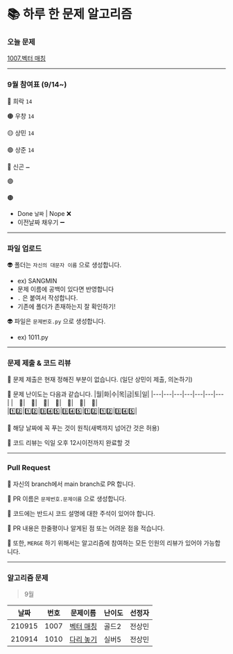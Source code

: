 # 📚 하루 한 문제 알고리즘
### 오늘 문제
[1007.벡터 매칭](https://www.acmicpc.net/problem/1007)

---
### 9월 참여표 (9/14~)
🔴 희락 `14`

🟠 우창 `14`

🟡 상민 `14`

🟢 상준 `14`

🔵 신곤 `➖`

🟣 

🟤  

* Done `날짜` | Nope ❌
* 이전날짜 채우기 ➖

---
### 파일 업로드
👽 폴더는 `자신의 대문자 이름` 으로 생성합니다.
* ex) SANGMIN
* 문제 이름에 공백이 있다면 반영합니다
* `.` 은 붙여서 작성합니다.
* 기존에 폴더가 존재하는지 잘 확인하기!

👽 파일은 `문제번호.py` 으로 생성합니다.
* ex) 1011.py 

---
### 문제 제출 & 코드 리뷰
👻 문제 제출은 현재 정해진 부분이 없습니다. (일단 상민이 제출, 의논하기)

👻 문제 난이도는 다음과 같습니다.
|월|화|수|목|금|토|일|
|---|---|---|---|---|---|---|
|　🥇|　🥈|　🥇|　🥈|　🥇|　🥈|　🥇|
|1️⃣2️⃣|1️⃣2️⃣|3️⃣4️⃣5️⃣|3️⃣4️⃣5️⃣|1️⃣2️⃣|1️⃣2️⃣|3️⃣4️⃣5️⃣|


👻 해당 날짜에 꼭 푸는 것이 원칙(새벽까지 넘어간 것은 허용)

👻 코드 리뷰는 익일 오후 12시이전까지 완료할 것

---
### Pull Request
🤖 자신의 branch에서 main branch로 PR 합니다.

🤖 PR 이름은 `문제번호.문제이름` 으로 생성합니다.  

🤖 코드에는 반드시 코드 설명에 대한 주석이 있어야 합니다.

🤖 PR 내용은 한줄평이나 알게된 점 또는 어려운 점을 적습니다.

🤖 또한, `MERGE` 하기 위해서는 알고리즘에 참여하는 모든 인원의 리뷰가 있어야 가능합니다.

---
### 알고리즘 문제
> 9월

|날짜|번호|문제이름|난이도|선정자|
|------|---|---|---|---|
|210915|1007|[벡터 매칭](https://www.acmicpc.net/problem/1007)|골드2|전상민|
|210914|1010|[다리 놓기](https://www.acmicpc.net/problem/1010)|실버5|전상민|

